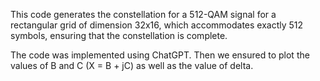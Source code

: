 This code generates the constellation for a 512-QAM signal for a rectangular grid of dimension 32x16, which accommodates exactly 512
symbols, ensuring that the constellation is complete.

The code was implemented using ChatGPT. Then we ensured to plot the values of B and C (X = B + jC) as well as the value of delta. 
